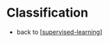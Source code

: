 # Classification

- back to [[supervised-learning]]

[//begin]: # "Autogenerated link references for markdown compatibility"
[supervised-learning]: supervised-learning "Supervised Learning"
[model-representation]: model-representation "Model Representation"
[//end]: # "Autogenerated link references"